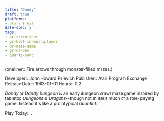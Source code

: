 ```yaml
---
title: "Dandy"
draft: true
platforms:
- atari 8-bit
date-spec: y
tags:
- gr-skirmisher
- gr-best-in-multiplayer
- gr-maze-game 
- gr-na-dev
- quartz-sync
---
```


(oneliner:: Fire arrows through monster-filled mazes.)

Developer:: John Howard Palevich
Publisher:: Atari Program Exchange
Release Date:: 1983-01-01
Hours:: 0.2

*Dandy* or *Dandy Dungeon* is an early dungeon crawl maze game inspired by tabletop *Dungeons & Dragons*--though not in itself much of a role-playing game. Instead it's like a prototypical *Gauntlet*.

Play Today:: .
